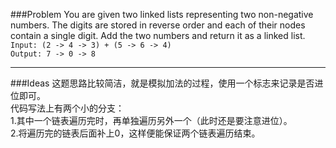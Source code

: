 ###Problem
You are given two linked lists representing two non-negative numbers. The digits are stored in reverse order and each of their nodes contain a single digit. Add the two numbers and return it as a linked list.  
`Input: (2 -> 4 -> 3) + (5 -> 6 -> 4)`  
`Output: 7 -> 0 -> 8`  

---

###Ideas
这题思路比较简洁，就是模拟加法的过程，使用一个标志来记录是否进位即可。  
代码写法上有两个小的分支：  
1.其中一个链表遍历完时，再单独遍历另外一个（此时还是要注意进位）。  
2.将遍历完的链表后面补上0，这样便能保证两个链表遍历结束。  

